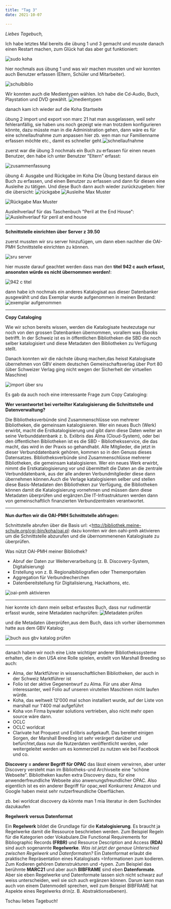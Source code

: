 ```yaml
---
title: "Tag 3"
date: 2021-10-07

---
```


_Liebes Tagebuch,_

Ich habe letztes Mal bereits die übung 1 und 3 gemacht und musste danach einen Restart machen, zum Glück hat das aber gut funktioniert:

![sudo koha](https://user-images.githubusercontent.com/90834735/151233654-7260c817-2e82-4170-b856-f0ca28b88079.png)



hier nochmals aus übung 1 und was wir machen mussten und wir konnten auch Benutzer erfassen (Eltern, Schüler und Mitarbeiter).

![schulbiblio](https://user-images.githubusercontent.com/90834735/151233778-5ae011f2-578e-4674-ac5a-b564a15c87f3.png)



Wir konnten auch die Medientypen wählen. Ich habe die Cd-Audio, Buch, Playstation und DVD gewählt. 
![medientypen](https://user-images.githubusercontent.com/90834735/151233879-f164d501-af65-42c5-aa47-7921012988e6.png)





danach kam ich wieder auf die Koha Startseite

übung 2 import und export von marc 21 hat man ausgelassen, weil sehr fehleranfällig, sie haben uns noch gezeigt wie man trotzdem konfigurieren könnte, dazu müsste man in die Administration gehen, dann wäre es für eine schnellaufnahme zum anpassen hier zb. wen man nur Familienname erfassen möchte etc., damit es schneller geht.![schnellaufnahme](https://user-images.githubusercontent.com/90834735/151233936-b425d2e2-6684-4ed8-9a5e-651dc022be1d.png)



zuerst war die übung 3 nochmals ein Buch zu erfassen für einen  neuen Benutzer, den habe ich unter Benutzer "Eltern" erfasst: 

![zusammenfassung](https://user-images.githubusercontent.com/90834735/151233982-4a0735af-b51e-4e00-9cd4-40732e3370ff.png)



übung 4:  Ausgabe und Rückgabe im Koha 
Die Übung bestand daraus ein Buch zu erfassen, und einen Benutzer zu erfassen und dann für diesen eine  Ausleihe zu tätigen.
Und diese Buch dann auch wieder zurückzugeben:
hier die übersicht:
![rückgabe](https://user-images.githubusercontent.com/90834735/151234081-212ec8c6-bc0b-456b-8922-c612f6a1a2dc.png)
![Ausleihe Max Muster](https://user-images.githubusercontent.com/90834735/151234104-c788e893-1631-445e-a621-ed2d7797a9fe.png)

![Rückgabe Max Muster](https://user-images.githubusercontent.com/90834735/151234113-9b7ed4e1-8c75-48ab-aef7-ebadc5e51bfb.png)

Ausleihverlauf für das Taschenbuch "Peril at the End House":
![Ausleihverlauf für peril at end house](https://user-images.githubusercontent.com/90834735/151234142-c15fbcaf-bcb0-47da-8d87-6e134209ba05.png)






---------------------------------------------------------


**Schnittstelle einrichten über Server z 39.50**

zuerst mussten wir sru server hinzufügen, um dann eben nachher die OAI-PMH Schnittstelle einrichten zu können.

![sru server](https://user-images.githubusercontent.com/90834735/151235673-869ef3b8-8770-4bee-ab5e-91f948f67b45.png)

hier musste darauf geachtet werden dass man den **titel 942 c auch erfasst, ansonsten würde es nicht übernommen werden!**:

![942 c titel](https://user-images.githubusercontent.com/90834735/151235846-bcc7559b-3036-4265-9249-98adcc23c1f0.png)


dann habe ich nochmals ein anderes Katalogisat aus dieser Datenbanker ausgewählt und das Exemplar wurde aufgenommen in meinen Bestand:
![exemplar aufgenommen](https://user-images.githubusercontent.com/90834735/151235964-5ac93546-7da5-475c-8b91-707e0d70bea0.png)


------


**Copy Cataloging**

Wie wir schon bereits wissen, werden die Katalogisate heutezutage nur noch von den grossen Datenbanken übernommen, vorallem was Ebooks betrifft. In der Schweiz ist es in öffentlichen Bibliotheken die SBD die noch selber katalogisiert und diese Metadaten den Bibliotheken zu Verfügung stellt.

Danach konnten wir die nächste übung machen,das heisst Katalogisate übernehmen von GBV einem deutschen Gemeinschaftsverlag über Port 80 (über Schweizer Verlag ging nicht wegen der Sicherheit der virtuellen Maschine)

![import über sru](https://user-images.githubusercontent.com/90834735/151236045-fd92f4c2-50bf-42d0-aab5-74e94e11e996.png)


Es gab da auch noch eine interessante Frage zum Copy Cataloging:

**Wer verantwortet bei verteilter Katalogisierung die Schnittstelle und Datenverwaltung?**

Die Bibliotheksverbünde sind Zusammenschlüsse von mehrerer Bibliotheken, die gemeinsam katalogisieren. Wer ein neues Buch (Werk) erwirbt, macht die Erstkatalogisierung und gibt dann diese Daten weiter an seine Verbunddatenbank z. b. Exlibris das Alma (Cloud-System), oder bei den öffentlichen Bibliotheken ist es die SBD - Bibliotheksservice, die das macht, das wird in der Praxis so gehandhabt. 
Alle Mitglieder, die jetzt in dieser Verbunddatenbank gehören, kommen so in den Genuss dieses Datensatzes.
Bibliotheksverbünde sind Zusammenschlüsse mehrerer Bibliotheken, die gemeinsam katalogisieren. Wer ein neues Werk erwirbt, nimmt die Erstkatalogisierung vor und übermittelt die Daten an die zentrale Verbunddatenbank, aus der alle anderen Verbundmitglieder diese dann übernehmen können.Auch die Verlage katalogisieren selber und stellen diese Basis-Metadaten den Bibliotheken zur Verfügung, die Bibliotheken können damit die Katalogisierung vornehmen und müssen dann diese Metadaten überprüfen und ergänzen.Die IT-Infrastrukturen werden dann von gemeinschaftlich finanzierten Verbundzentralen verantwortet.
    
-----

**Nun durften wir die OAI-PMH Schnittstelle abfragen:**

Schnittstelle abrufen über die Basis url: <http://bibliothek.meine-schule.org/cgi-bin/koha/oai.pl:  dazu konnten wir den oahi-pmh aktivieren um die Schnittstelle abzurufen und die übernommenenen Katalogisate zu überprüfen.

Was nützt OAI-PMH meiner Bibliothek? 
  - Abruf der Daten zur Weiterverarbeitung (z. B. Discovery-System, Digitalisierung)
  - Erstellung von z. B. Regionalbibliografien oder Themenportalen
  - Aggregation für Verbundrecherchen
  - Datenbereitstellung für Digitalisierung, Hackathons, etc.


![oai-pmh aktivieren](https://user-images.githubusercontent.com/90834735/151236218-749d24d0-40d9-4b6a-8e74-8e579b818124.png)

------


hier konnte ich dann mein selbst erfasstes Buch, dass nur rudimentär erfasst wurde, seine Metadaten nachprüfen:
![Metadaten prüfen](https://user-images.githubusercontent.com/90834735/151236276-2477b252-fdd6-4563-8872-c96c7c63709f.png)





und die Metadaten überprüfen,aus dem Buch, dass ich vorher übernommen hatte aus dem GBV Katalog:

![buch aus gbv katalog prüfen](https://user-images.githubusercontent.com/90834735/151236311-940222f4-cb7f-4387-885c-5717e9e6e609.png)


-------------------

danach haben wir noch eine Liste wichtiger anderer Bibliothekssysteme erhalten, die in den USA eine Rolle spielen, erstellt von Marshall Breeding so auch: 
- Alma, der Marktführer in wissenschaftlichen Bibliotheken, der auch in der Schweiz Marktführer ist
- Folio ist der aktive Gegenentwurf zu Alma. Für uns aber Alma interessanter, weil Folio auf unseren virutellen Maschinen nicht laufen würde.
- Koha, das weltweit 12'000 mal schon installiert wurde, auf der Liste von marshall nur 1'400 mal aufgeführt
- Koha von Firma bywater solutions vertrieben, also nicht mehr open source wäre dann.
- OCLC 
- OCLC worldcat 
- Clarivate hat Proquest und Exlibris aufgekauft. Das bereitet einigen Sorgen, der Marshall Breeding ist sehr verärgert darüber und befürchtet,dass
nun die Nutzerdaten veröffentlicht werden, oder weitergeleitet werden um es kommerziell zu nutzen wie bei Facebook und co.


**Discovery = anderer Begriff für OPAC**
das lässt einem verwirren, aber unter Discovery versteht man im Bibliotheks-und Archivseite eine "schöne Webseite". Bibliotheken kaufen extra Discovery dazu, für eine anwenderfreundliche Webseite also anwenungsfreundlicher OPAC. Also eigentlich ist es ein anderer Begriff für opac,weil Konkurrenz Amazon und Google haben meist sehr nutzerfreundliche Oberflächen.

zb. bei worldcat discovery da könnte man 1 mia literatur in dem Suchindex dazukaufen

**Regelwerk versus Datenformat**

Ein **Regelwerk** bildet die Grundlage für die **Katalogisierung**. Es braucht ja Regelwerke damit die Ressource beschrieben werden. Zum Beispiel Regeln für die Kategorien oder Vokabulare.Die Functional Requirements for Bibliographic Records **(FRBR)** und Resource Description and Access **(RDA)** sind auch sogenannte **Regelwerke**.
_Was ist jetzt der genaue Unterschied zwischen Regelwerk und Datenformaten?_
Ein Datenformat erlaubt die praktische Repräsentation eines Katalogisats =Informationen zum kodieren. Zum Kodieren gehören Datenstrukturen und -typen. Zum Beispiel das berühmte **MARC21** und aber auch **BIBFRAME** sind eben **Datenformate**.
Aber sie eben Regelwerke und Datenformate lassen sich nicht schwarz auf weiss unterscheiden, weil sie sich auch ergänzen können. Darum kann man auch von einem Datenmodell sprechen, weil zum Beispiel BIBFRAME hat Aspekte eines Regelwerks drin(z. B. Abstraktionsebenen). 

Tschau liebes Tagebuch!
